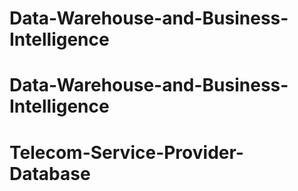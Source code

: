 # Data-Warehouse-and-Business-Intelligence
# Data-Warehouse-and-Business-Intelligence
# Telecom-Service-Provider-Database
